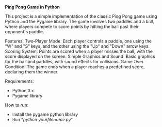 **Ping Pong Game in Python**

This project is a simple implementation of the classic Ping Pong game using Python and the Pygame library. The game involves two paddles and a ball, where players compete to score points by hitting the ball past their opponent's paddle.

Features:
Two-Player Mode: Each player controls a paddle, one using the "W" and "S" keys, and the other using the "Up" and "Down" arrow keys.
Scoring System: Points are scored when a player misses the ball, with the score displayed on the screen.
Simple Graphics and Sound: Basic graphics for the ball and paddles, with sound effects for collisions.
Game Over Condition: The game ends when a player reaches a predefined score, declaring them the winner.

Requirements:
- Python 3.x
- Pygame library

How to run:
- Install the pygame python library
- Run "_python yourfilename.py_"
